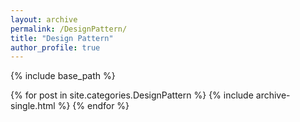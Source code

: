 ```yaml
---
layout: archive
permalink: /DesignPattern/
title: "Design Pattern"
author_profile: true
---
```


{% include base_path %}

  {% for post in site.categories.DesignPattern %}
    {% include archive-single.html %}
  {% endfor %}
